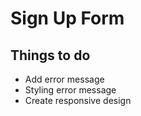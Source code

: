 # Sign Up Form

## Things to do
- Add error message
- Styling error message
- Create responsive design
